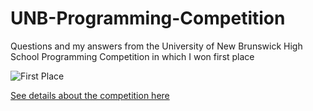 # UNB-Programming-Competition
Questions and my answers from the University of New Brunswick High School Programming Competition in which I won first place

![First Place](https://web.archive.org/web/20180427022400im_/http://unb.ca/saintjohn/sase/dept/csas/_resources/img/photos/hspc2017/first.jpg)

<a href="https://web.archive.org/web/20170518222147/https://www.unb.ca/saintjohn/sase/dept/csas/competitions/high-school-competitions/index.html" target="_blank">See details about the competition here</a>
